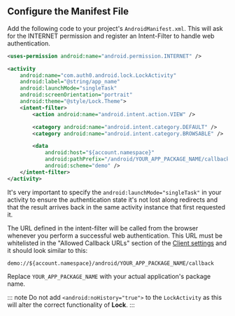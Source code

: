 ## Configure the Manifest File

Add the following code to your project's `AndroidManifest.xml`. This will ask for the INTERNET permission and register an Intent-Filter to handle web authentication.

```xml
<uses-permission android:name="android.permission.INTERNET" />

<activity
    android:name="com.auth0.android.lock.LockActivity"
    android:label="@string/app_name"
    android:launchMode="singleTask"
    android:screenOrientation="portrait"
    android:theme="@style/Lock.Theme">
    <intent-filter>
        <action android:name="android.intent.action.VIEW" />

        <category android:name="android.intent.category.DEFAULT" />
        <category android:name="android.intent.category.BROWSABLE" />

        <data
            android:host="${account.namespace}"
            android:pathPrefix="/android/YOUR_APP_PACKAGE_NAME/callback"
            android:scheme="demo" />
    </intent-filter>
</activity>
```

It's very important to specify the `android:launchMode="singleTask"` in your activity to ensure the authentication state it's not lost along redirects and that the result arrives back in the same activity instance that first requested it.

The URL defined in the intent-filter will be called from the browser whenever you perform a successful web authentication. This URL must be whitelisted in the "Allowed Callback URLs" section of the [Client settings](https://manage.auth0.com/#/clients) and it should look similar to this:

```text
demo://${account.namespace}/android/YOUR_APP_PACKAGE_NAME/callback
```

Replace `YOUR_APP_PACKAGE_NAME` with your actual application's package name.


::: note
Do not add `<android:noHistory="true">` to the `LockActivity` as this will alter the correct functionality of **Lock**.
:::
